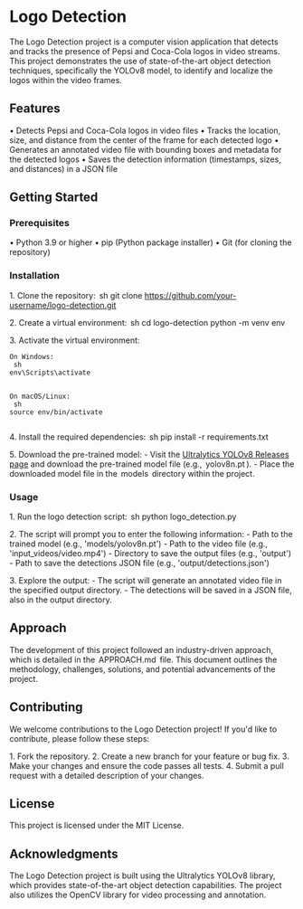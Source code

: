 # Logo Detection

The Logo Detection project is a computer vision application that detects and tracks the presence of Pepsi and Coca-Cola logos in video streams. This project demonstrates the use of state-of-the-art object detection techniques, specifically the YOLOv8 model, to identify and localize the logos within the video frames.

## Features

•⁠  ⁠Detects Pepsi and Coca-Cola logos in video files
•⁠  ⁠Tracks the location, size, and distance from the center of the frame for each detected logo
•⁠  ⁠Generates an annotated video file with bounding boxes and metadata for the detected logos
•⁠  ⁠Saves the detection information (timestamps, sizes, and distances) in a JSON file

## Getting Started

### Prerequisites

•⁠  ⁠Python 3.9 or higher
•⁠  ⁠pip (Python package installer)
•⁠  ⁠Git (for cloning the repository)

### Installation

1.⁠ ⁠Clone the repository:
    ⁠ sh
    git clone https://github.com/your-username/logo-detection.git
     ⁠

2.⁠ ⁠Create a virtual environment:
    ⁠ sh
    cd logo-detection
    python -m venv env
     ⁠

3.⁠ ⁠Activate the virtual environment:

    On Windows:
    ⁠ sh
    env\Scripts\activate
     ⁠

    On macOS/Linux:
    ⁠ sh
    source env/bin/activate
     ⁠

4.⁠ ⁠Install the required dependencies:
    ⁠ sh
    pip install -r requirements.txt
     ⁠

5.⁠ ⁠Download the pre-trained model:
    - Visit the [Ultralytics YOLOv8 Releases page](https://github.com/ultralytics/yolov8/releases) and download the pre-trained model file (e.g., ⁠ yolov8n.pt ⁠).
    - Place the downloaded model file in the ⁠ models ⁠ directory within the project.

### Usage

1.⁠ ⁠Run the logo detection script:
    ⁠ sh
    python logo_detection.py
     ⁠

2.⁠ ⁠The script will prompt you to enter the following information:
    - Path to the trained model (e.g., 'models/yolov8n.pt')
    - Path to the video file (e.g., 'input_videos/video.mp4')
    - Directory to save the output files (e.g., 'output')
    - Path to save the detections JSON file (e.g., 'output/detections.json')

3.⁠ ⁠Explore the output:
    - The script will generate an annotated video file in the specified output directory.
    - The detections will be saved in a JSON file, also in the output directory.

## Approach

The development of this project followed an industry-driven approach, which is detailed in the ⁠ APPROACH.md ⁠ file. This document outlines the methodology, challenges, solutions, and potential advancements of the project.

## Contributing

We welcome contributions to the Logo Detection project! If you'd like to contribute, please follow these steps:

1.⁠ ⁠Fork the repository.
2.⁠ ⁠Create a new branch for your feature or bug fix.
3.⁠ ⁠Make your changes and ensure the code passes all tests.
4.⁠ ⁠Submit a pull request with a detailed description of your changes.

## License

This project is licensed under the MIT License.

## Acknowledgments

The Logo Detection project is built using the Ultralytics YOLOv8 library, which provides state-of-the-art object detection capabilities. The project also utilizes the OpenCV library for video processing and annotation.